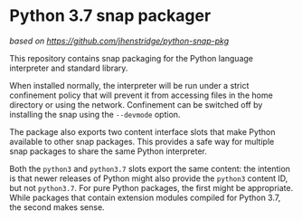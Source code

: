 # Python 3.7 snap packager

*based on <https://github.com/jhenstridge/python-snap-pkg>*

This repository contains snap packaging for the Python language
interpreter and standard library.

When installed normally, the interpreter will be run under a strict
confinement policy that will prevent it from accessing files in the
home directory or using the network.  Confinement can be switched off
by installing the snap using the `--devmode` option.

The package also exports two content interface slots that make Python
available to other snap packages.  This provides a safe way for
multiple snap packages to share the same Python interpreter.

Both the `python3` and `python3.7` slots export the same content: the
intention is that newer releases of Python might also provide the
`python3` content ID, but not `python3.7`.  For pure Python packages,
the first might be appropriate.  While packages that contain extension
modules compiled for Python 3.7, the second makes sense.
